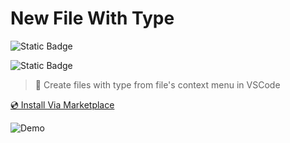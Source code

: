 # New File With Type 

![Static Badge](https://img.shields.io/badge/Version-0.1.1-blue)

![Static Badge](https://img.shields.io/badge/License-MIT-blue)


> 💼 Create files with type from file's context menu in VSCode

[💿 Install Via Marketplace](https://marketplace.visualstudio.com/items?itemName=Peppa.new-file-with-type&ssr=false#overview)

![Demo](https://raw.githubusercontent.com/Q-Peppa/new-file-with-type/refs/heads/main/images/demo.gif)